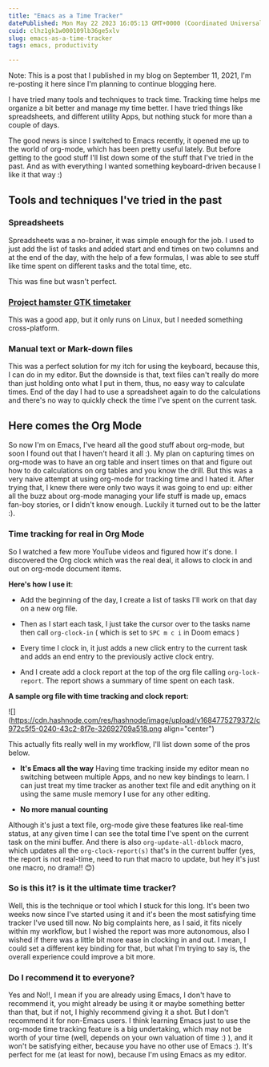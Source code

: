 ```yaml
---
title: "Emacs as a Time Tracker"
datePublished: Mon May 22 2023 16:05:13 GMT+0000 (Coordinated Universal Time)
cuid: clhz1gk1w000109lb36ge5xlv
slug: emacs-as-a-time-tracker
tags: emacs, productivity

---
```


Note: This is a post that I published in my blog on September 11, 2021, I'm re-posting it here since I'm planning to continue blogging here.

I have tried many tools and techniques to track time. Tracking time helps me organize a bit better and manage my time better. I have tried things like spreadsheets, and different utility Apps, but nothing stuck for more than a couple of days.

The good news is since I switched to Emacs recently, it opened me up to the world of org-mode, which has been pretty useful lately. But before getting to the good stuff I'll list down some of the stuff that I've tried in the past. And as with everything I wanted something keyboard-driven because I like it that way :)

## Tools and techniques I've tried in the past

### Spreadsheets

Spreadsheets was a no-brainer, it was simple enough for the job. I used to just add the list of tasks and added start and end times on two columns and at the end of the day, with the help of a few formulas, I was able to see stuff like time spent on different tasks and the total time, etc.

This was fine but wasn't perfect.

### [Project hamster GTK timetaker](https://github.com/projecthamster/hamster-gtk)

This was a good app, but it only runs on Linux, but I needed something cross-platform.

### Manual text or Mark-down files

This was a perfect solution for my itch for using the keyboard, because this, I can do in my editor. But the downside is that, text files can't really do more than just holding onto what I put in them, thus, no easy way to calculate times. End of the day I had to use a spreadsheet again to do the calculations and there's no way to quickly check the time I've spent on the current task.

## Here comes the Org Mode

So now I'm on Emacs, I've heard all the good stuff about org-mode, but soon I found out that I haven't heard it all :). My plan on capturing times on org-mode was to have an org table and insert times on that and figure out how to do calculations on org tables and you know the drill. But this was a very naive attempt at using org-mode for tracking time and I hated it. After trying that, I knew there were only two ways it was going to end up: either all the buzz about org-mode managing your life stuff is made up, emacs fan-boy stories, or I didn't know enough. Luckily it turned out to be the latter :).

### Time tracking for real in Org Mode

So I watched a few more YouTube videos and figured how it's done. I discovered the Org clock which was the real deal, it allows to clock in and out on org-mode document items.

**Here's how I use it**:

* Add the beginning of the day, I create a list of tasks I'll work on that day on a new org file.
    
* Then as I start each task, I just take the cursor over to the tasks name then call `org-clock-in` ( which is set to `SPC m c i` in Doom emacs )
    
* Every time I clock in, it just adds a new click entry to the current task and adds an end entry to the previously active clock entry.
    
* And I create add a clock report at the top of the org file calling `org-lock-report`. The report shows a summary of time spent on each task.
    

**A sample org file with time tracking and clock report:**

![](https://cdn.hashnode.com/res/hashnode/image/upload/v1684775279372/c972c5f5-0240-43c2-8f7e-32692709a518.png align="center")

This actually fits really well in my workflow, I'll list down some of the pros below.

* **It's Emacs all the way** Having time tracking inside my editor mean no switching between multiple Apps, and no new key bindings to learn. I can just treat my time tracker as another text file and edit anything on it using the same musle memory I use for any other editing.
    
* **No more manual counting**
    

Although it's just a text file, org-mode give these features like real-time status, at any given time I can see the total time I've spent on the current task on the mini buffer. And there is also `org-update-all-dblock` macro, which updates all the `org-clock-report(s)` that's in the current buffer (yes, the report is not real-time, need to run that macro to update, but hey it's just one macro, no drama!! 😊)

### So is this it? is it the ultimate time tracker?

Well, this is the technique or tool which I stuck for this long. It's been two weeks now since I've started using it and it's been the most satisfying time tracker I've used till now. No big complaints here, as I said, it fits nicely within my workflow, but I wished the report was more autonomous, also I wished if there was a little bit more ease in clocking in and out. I mean, I could set a different key binding for that, but what I'm trying to say is, the overall experience could improve a bit more.

### Do I recommend it to everyone?

Yes and No!!, I mean if you are already using Emacs, I don't have to recommend it, you might already be using it or maybe something better than that, but if not, I highly recommend giving it a shot. But I don't recommend it for non-Emacs users. I think learning Emacs just to use the org-mode time tracking feature is a big undertaking, which may not be worth of your time (well, depends on your own valuation of time :) ), and it won't be satisfying either, because you have no other use of Emacs :). It's perfect for me (at least for now), because I'm using Emacs as my editor.